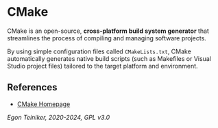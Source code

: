 # CMake 

CMake is an open-source, **cross-platform build system generator** that 
streamlines the process of compiling and managing software projects. 

By using simple configuration files called `CMakeLists.txt`, CMake 
automatically generates native build scripts (such as Makefiles or 
Visual Studio project files) tailored to the target platform and 
environment. 






## References

* [CMake Homepage](https://cmake.org/)


	
*Egon Teiniker, 2020-2024, GPL v3.0*